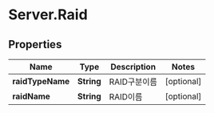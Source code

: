 # Server.Raid

## Properties
Name | Type | Description | Notes
------------ | ------------- | ------------- | -------------
**raidTypeName** | **String** | RAID구분이름 | [optional] 
**raidName** | **String** | RAID이름 | [optional] 


